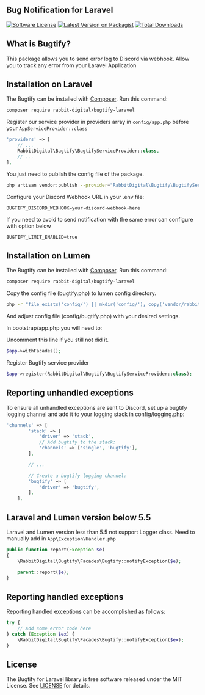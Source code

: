 ## Bug Notification for Laravel
[![Software License](https://poser.pugx.org/rabbit-digital/bugtify-laravel/license.svg)](LICENSE.md)
[![Latest Version on Packagist](https://poser.pugx.org/rabbit-digital/bugtify-laravel/v/stable.svg)](https://packagist.org/packages/rabbit-digital/bugtify-laravel)
[![Total Downloads](https://poser.pugx.org/rabbit-digital/bugtify-laravel/d/total.svg)](https://packagist.org/packages/rabbit-digital/bugtify-laravel)

## What is Bugtify?
This package allows you to send error log to Discord via webhook. Allow you to track any error from your Laravel Application

## Installation on Laravel

The Bugtify can be installed with [Composer](https://getcomposer.org/). Run this command:

```sh
composer require rabbit-digital/bugtify-laravel
```

Register our service provider in providers array in `config/app.php` before your `AppServiceProvider::class`

```php
'providers' => [
    // ...
    RabbitDigital\Bugtify\BugtifyServiceProvider::class,
    // ...
],
```

You just need to publish the config file of the package.

```sh
php artisan vendor:publish --provider="RabbitDigital\Bugtify\BugtifyServiceProvider" --tag=config
```

Configure your Discord Webhook URL in your .env file:
```dotenv
BUGTIFY_DISCORD_WEBHOOK=your-discord-webhook-here
```

If you need to avoid to send notification with the same error can configure with option below
```dotenv
BUGTIFY_LIMIT_ENABLED=true
```

## Installation on Lumen
The Bugtify can be installed with [Composer](https://getcomposer.org/). Run this command:

```sh
composer require rabbit-digital/bugtify-laravel
```

Copy the config file (bugtify.php) to lumen config directory.
```sh
php -r "file_exists('config/') || mkdir('config/'); copy('vendor/rabbit-digital/bugtify-laravel/config/bugtify.php', 'config/bugtify.php');"
```
And adjust config file (config/bugtify.php) with your desired settings.

In bootstrap/app.php you will need to:

Uncomment this line if you still not did it.
```php 
$app->withFacades();
```

Register Bugtify service provider

```php 
$app->register(RabbitDigital\Bugtify\BugtifyServiceProvider::class);
```

## Reporting unhandled exceptions

To ensure all unhandled exceptions are sent to Discord, set up a bugtify logging channel and add it to your logging stack in config/logging.php:

```php
'channels' => [
        'stack' => [
            'driver' => 'stack',
            // Add bugtify to the stack:
            'channels' => ['single', 'bugtify'],
        ],

        // ...

        // Create a bugtify logging channel:
        'bugtify' => [
            'driver' => 'bugtify',
        ],
    ],
```

## Laravel and Lumen version below 5.5
Laravel and Lumen version less than 5.5 not support Logger class. Need to manually add in `App\Exception\Handler.php`
```php
public function report(Exception $e)
{
    \RabbitDigital\Bugtify\Facades\Bugtify::notifyException($e);

    parent::report($e);
}
```

## Reporting handled exceptions

Reporting handled exceptions can be accomplished as follows:

```php
try {
    // Add some error code here
} catch (Exception $ex) {
    \RabbitDigital\Bugtify\Facades\Bugtify::notifyException($ex);
}
```

## License

The Bugtify for Laravel library is free software released under the MIT License. See [LICENSE](LICENSE) for details.
